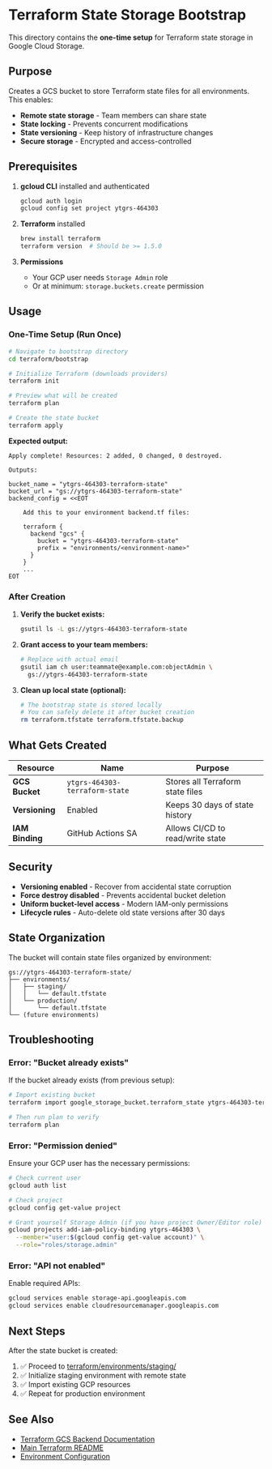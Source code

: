 # Terraform State Storage Bootstrap

This directory contains the **one-time setup** for Terraform state storage in Google Cloud Storage.

## Purpose

Creates a GCS bucket to store Terraform state files for all environments. This enables:
- **Remote state storage** - Team members can share state
- **State locking** - Prevents concurrent modifications
- **State versioning** - Keep history of infrastructure changes
- **Secure storage** - Encrypted and access-controlled

## Prerequisites

1. **gcloud CLI** installed and authenticated
   ```bash
   gcloud auth login
   gcloud config set project ytgrs-464303
   ```

2. **Terraform** installed
   ```bash
   brew install terraform
   terraform version  # Should be >= 1.5.0
   ```

3. **Permissions**
   - Your GCP user needs `Storage Admin` role
   - Or at minimum: `storage.buckets.create` permission

## Usage

### One-Time Setup (Run Once)

```bash
# Navigate to bootstrap directory
cd terraform/bootstrap

# Initialize Terraform (downloads providers)
terraform init

# Preview what will be created
terraform plan

# Create the state bucket
terraform apply
```

**Expected output:**
```
Apply complete! Resources: 2 added, 0 changed, 0 destroyed.

Outputs:

bucket_name = "ytgrs-464303-terraform-state"
bucket_url = "gs://ytgrs-464303-terraform-state"
backend_config = <<EOT

    Add this to your environment backend.tf files:

    terraform {
      backend "gcs" {
        bucket = "ytgrs-464303-terraform-state"
        prefix = "environments/<environment-name>"
      }
    }
    ...
EOT
```

### After Creation

1. **Verify the bucket exists:**
   ```bash
   gsutil ls -L gs://ytgrs-464303-terraform-state
   ```

2. **Grant access to your team members:**
   ```bash
   # Replace with actual email
   gsutil iam ch user:teammate@example.com:objectAdmin \
     gs://ytgrs-464303-terraform-state
   ```

3. **Clean up local state (optional):**
   ```bash
   # The bootstrap state is stored locally
   # You can safely delete it after bucket creation
   rm terraform.tfstate terraform.tfstate.backup
   ```

## What Gets Created

| Resource | Name | Purpose |
|----------|------|---------|
| **GCS Bucket** | `ytgrs-464303-terraform-state` | Stores all Terraform state files |
| **Versioning** | Enabled | Keeps 30 days of state history |
| **IAM Binding** | GitHub Actions SA | Allows CI/CD to read/write state |

## Security

- **Versioning enabled** - Recover from accidental state corruption
- **Force destroy disabled** - Prevents accidental bucket deletion
- **Uniform bucket-level access** - Modern IAM-only permissions
- **Lifecycle rules** - Auto-delete old state versions after 30 days

## State Organization

The bucket will contain state files organized by environment:

```
gs://ytgrs-464303-terraform-state/
├── environments/
│   ├── staging/
│   │   └── default.tfstate
│   └── production/
│       └── default.tfstate
└── (future environments)
```

## Troubleshooting

### Error: "Bucket already exists"

If the bucket already exists (from previous setup):

```bash
# Import existing bucket
terraform import google_storage_bucket.terraform_state ytgrs-464303-terraform-state

# Then run plan to verify
terraform plan
```

### Error: "Permission denied"

Ensure your GCP user has the necessary permissions:

```bash
# Check current user
gcloud auth list

# Check project
gcloud config get-value project

# Grant yourself Storage Admin (if you have project Owner/Editor role)
gcloud projects add-iam-policy-binding ytgrs-464303 \
  --member="user:$(gcloud config get-value account)" \
  --role="roles/storage.admin"
```

### Error: "API not enabled"

Enable required APIs:

```bash
gcloud services enable storage-api.googleapis.com
gcloud services enable cloudresourcemanager.googleapis.com
```

## Next Steps

After the state bucket is created:

1. ✅ Proceed to [terraform/environments/staging/](../environments/staging/)
2. ✅ Initialize staging environment with remote state
3. ✅ Import existing GCP resources
4. ✅ Repeat for production environment

## See Also

- [Terraform GCS Backend Documentation](https://developer.hashicorp.com/terraform/language/settings/backends/gcs)
- [Main Terraform README](../README.md)
- [Environment Configuration](../../config/README.md)
